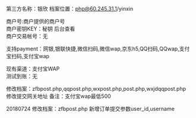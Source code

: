 第三方名称：银欣 
档案位置：php@60.245.31.1/yinxin 
 
商户号:商户提供的商户号  
商户密钥KEY：秘钥 后台查看  
商户交易帐号：无  
 
支持payment：网银,银联快捷,微信扫码,微信wap,京东h5,QQ扫码,QQwap,支付宝扫码,支付宝wap  
 
现有渠道：支付宝WAP  
测试到账：无  
  
修改档案：zfbpost.php,qqpost.php,wxpost.php,post.php,wxjdqqpost.php  
修改提交网关地址
备注：支付宝wap最低500  

20180724
修改档案：zfbpost.php
新增订单提交参数user_id,username  